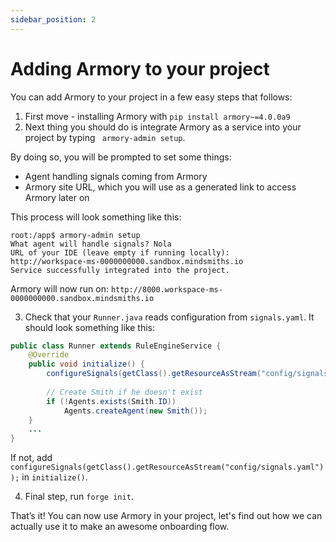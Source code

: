 ```yaml
---
sidebar_position: 2
---
```


# Adding Armory to your project

You can add Armory to your project in a few easy steps that follows:
1. First move - installing Armory with ```pip install armory~=4.0.0a9```
2. Next thing you should do is integrate Armory as a service into your project by typing ``` armory-admin setup```. 

By doing so, you will be prompted to set some things:
   * Agent handling signals coming from Armory
   * Armory site URL, which you will use as a generated link to access Armory later on

This process will look something like this:

```console
root:/app$ armory-admin setup
What agent will handle signals? Nola
URL of your IDE (leave empty if running locally): 
http://workspace-ms-0000000000.sandbox.mindsmiths.io
Service successfully integrated into the project.
```

Armory will now run on:
```http://8000.workspace-ms-0000000000.sandbox.mindsmiths.io```

3. Check that your ```Runner.java``` reads configuration from ```signals.yaml```. It should look something like this:

```java title="src/main/java/Runner.java"
public class Runner extends RuleEngineService {
    @Override
    public void initialize() {
        configureSignals(getClass().getResourceAsStream("config/signals.yaml"));
        
        // Create Smith if he doesn't exist
        if (!Agents.exists(Smith.ID))
            Agents.createAgent(new Smith());
    }
    ...
}
```

If not, add ```configureSignals(getClass().getResourceAsStream("config/signals.yaml"));``` in ```initialize()```.

 
4. Final step, run ```forge init```. 

That’s it! You can now use Armory in your project, let's find out how we can actually use it to make an awesome onboarding flow.